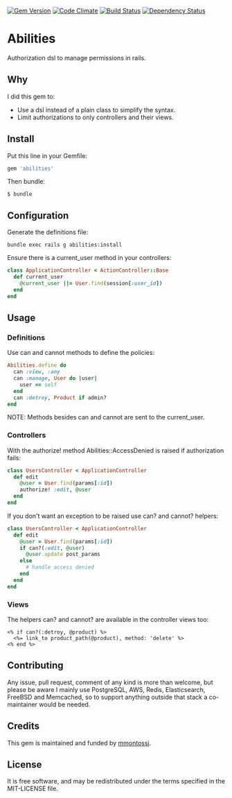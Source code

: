 [![Gem Version](https://badge.fury.io/rb/abilities.svg)](http://badge.fury.io/rb/abilities)
[![Code Climate](https://codeclimate.com/github/mmontossi/abilities/badges/gpa.svg)](https://codeclimate.com/github/mmontossi/abilities)
[![Build Status](https://travis-ci.org/mmontossi/abilities.svg)](https://travis-ci.org/mmontossi/abilities)
[![Dependency Status](https://gemnasium.com/mmontossi/abilities.svg)](https://gemnasium.com/mmontossi/abilities)

# Abilities

Authorization dsl to manage permissions in rails.

## Why

I did this gem to:

- Use a dsl instead of a plain class to simplify the syntax.
- Limit authorizations to only controllers and their views.

## Install

Put this line in your Gemfile:
```ruby
gem 'abilities'
```

Then bundle:
```
$ bundle
```

## Configuration

Generate the definitions file:
```
bundle exec rails g abilities:install
```

Ensure there is a current_user method in your controllers:
```ruby
class ApplicationController < ActionController::Base
  def current_user
    @current_user ||= User.find(session[:user_id])
  end
end
```

## Usage

### Definitions

Use can and cannot methods to define the policies:
```ruby
Abilities.define do
  can :view, :any
  can :manage, User do |user|
    user == self
  end
  can :detroy, Product if admin?
end
```

NOTE: Methods besides can and cannot are sent to the current_user.

### Controllers

With the authorize! method Abilities::AccessDenied is raised if authorization fails:
```ruby
class UsersController < ApplicationController
  def edit
    @user = User.find(params[:id])
    authorize! :edit, @user
  end
end
```

If you don't want an exception to be raised use can? and cannot? helpers:
```ruby
class UsersController < ApplicationController
  def edit
    @user = User.find(params[:id])
    if can?(:edit, @user)
      @user.update post_params
    else
      # handle access denied
    end
  end
end
```

### Views

The helpers can? and cannot? are available in the controller views too:
```erb
<% if can?(:detroy, @product) %>
  <%= link_to product_path(@product), method: 'delete' %>
<% end %>
```

## Contributing

Any issue, pull request, comment of any kind is more than welcome, but please be aware I mainly use PostgreSQL, AWS,
Redis, Elasticsearch, FreeBSD and Memcached, so to support anything outside that stack a co-maintainer would be needed.

## Credits

This gem is maintained and funded by [mmontossi](https://github.com/mmontossi).

## License

It is free software, and may be redistributed under the terms specified in the MIT-LICENSE file.

